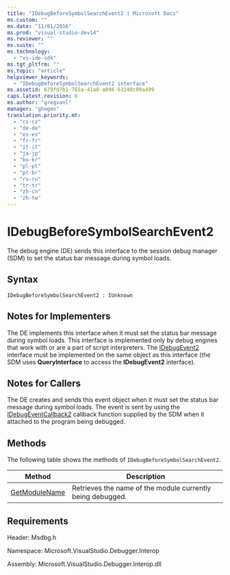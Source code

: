 ```yaml
---
title: "IDebugBeforeSymbolSearchEvent2 | Microsoft Docs"
ms.custom: ""
ms.date: "11/01/2016"
ms.prod: "visual-studio-dev14"
ms.reviewer: ""
ms.suite: ""
ms.technology: 
  - "vs-ide-sdk"
ms.tgt_pltfrm: ""
ms.topic: "article"
helpviewer_keywords: 
  - "IDebugBeforeSymbolSearchEvent2 interface"
ms.assetid: 679fd7b1-765a-41a8-a046-63240c09a499
caps.latest.revision: 8
ms.author: "gregvanl"
manager: "ghogen"
translation.priority.mt: 
  - "cs-cz"
  - "de-de"
  - "es-es"
  - "fr-fr"
  - "it-it"
  - "ja-jp"
  - "ko-kr"
  - "pl-pl"
  - "pt-br"
  - "ru-ru"
  - "tr-tr"
  - "zh-cn"
  - "zh-tw"
---
```

# IDebugBeforeSymbolSearchEvent2
The debug engine (DE) sends this interface to the session debug manager (SDM) to set the status bar message during symbol loads.  
  
## Syntax  
  
```  
IDebugBeforeSymbolSearchEvent2 : IUnknown  
```  
  
## Notes for Implementers  
 The DE implements this interface when it must set the status bar message during symbol loads. This interface is implemented only by debug engines that work with or are a part of script interpreters. The [IDebugEvent2](../../../extensibility/debugger/reference/idebugevent2.md) interface must be implemented on the same object as this interface (the SDM uses **QueryInterface** to access the **IDebugEvent2** interface).  
  
## Notes for Callers  
 The DE creates and sends this event object when it must set the status bar message during symbol loads. The event is sent by using the [IDebugEventCallback2](../../../extensibility/debugger/reference/idebugeventcallback2.md) callback function supplied by the SDM when it attached to the program being debugged.  
  
## Methods  
 The following table shows the methods of `IDebugBeforeSymbolSearchEvent2`.  
  
|Method|Description|  
|------------|-----------------|  
|[GetModuleName](../../../extensibility/debugger/reference/idebugbeforesymbolsearchevent2-getmodulename.md)|Retrieves the name of the module currently being debugged.|  
  
## Requirements  
 Header: Msdbg.h  
  
 Namespace: Microsoft.VisualStudio.Debugger.Interop  
  
 Assembly: Microsoft.VisualStudio.Debugger.Interop.dll
